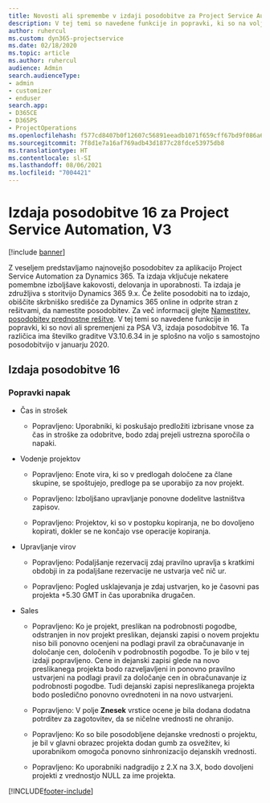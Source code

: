 ```yaml
---
title: Novosti ali spremembe v izdaji posodobitve za Project Service Automation 16, V3
description: V tej temi so navedene funkcije in popravki, ki so na voljo za Project Service Automation V3, izdaja posodobitve 16.
author: ruhercul
ms.custom: dyn365-projectservice
ms.date: 02/18/2020
ms.topic: article
ms.author: ruhercul
audience: Admin
search.audienceType:
- admin
- customizer
- enduser
search.app:
- D365CE
- D365PS
- ProjectOperations
ms.openlocfilehash: f577cd8407b0f12607c56891eeadb1071f659cff67bd9f086a6b3bbec6376e9d
ms.sourcegitcommit: 7f8d1e7a16af769adb43d1877c28fdce53975db8
ms.translationtype: HT
ms.contentlocale: sl-SI
ms.lasthandoff: 08/06/2021
ms.locfileid: "7004421"
---
```

# <a name="project-service-automation-update-release-16-v3"></a>Izdaja posodobitve 16 za Project Service Automation, V3

[!include [banner](../includes/psa-now-project-operations.md)]

Z veseljem predstavljamo najnovejšo posodobitev za aplikacijo Project Service Automation za Dynamics 365. Ta izdaja vključuje nekatere pomembne izboljšave kakovosti, delovanja in uporabnosti.  Ta izdaja je združljiva s storitvijo Dynamics 365 9.x. Če želite posodobiti na to izdajo, obiščite skrbniško središče za Dynamics 365 online in odprite stran z rešitvami, da namestite posodobitev. Za več informacij glejte [Namestitev, posodobitev prednostne rešitve](/dynamics365/project-service/upgrade-psa-home-page).
V tej temi so navedene funkcije in popravki, ki so novi ali spremenjeni za PSA V3, izdaja posodobitve 16. Ta različica ima številko graditve V3.10.6.34 in je splošno na voljo s samostojno posodobitvijo v januarju 2020.


## <a name="update-release-16"></a>Izdaja posodobitve 16

### <a name="bug-fixes"></a>Popravki napak

-   Čas in strošek

    -   Popravljeno: Uporabniki, ki poskušajo predložiti izbrisane vnose za čas in stroške za odobritve, bodo zdaj prejeli ustrezna sporočila o napaki.

-   Vodenje projektov

    -   Popravljeno: Enote vira, ki so v predlogah določene za člane skupine, se spoštujejo, predloge pa se uporabijo za nov projekt.

    -   Popravljeno: Izboljšano upravljanje ponovne dodelitve lastništva zapisov.

    -   Popravljeno: Projektov, ki so v postopku kopiranja, ne bo dovoljeno kopirati, dokler se ne končajo vse operacije kopiranja.

-   Upravljanje virov

    -   Popravljeno: Podaljšanje rezervacij zdaj pravilno upravlja s kratkimi obdobji in za podaljšane rezervacije ne ustvarja več nič ur.

    -   Popravljeno: Pogled usklajevanja je zdaj ustvarjen, ko je časovni pas projekta +5.30 GMT in čas uporabnika drugačen.

-   Sales

    -   Popravljeno: Ko je projekt, preslikan na podrobnosti pogodbe, odstranjen in nov projekt preslikan, dejanski zapisi o novem projektu niso bili ponovno ocenjeni na podlagi pravil za obračunavanje in določanje cen, določenih v podrobnostih pogodbe. To je bilo v tej izdaji popravljeno. Cene in dejanski zapisi glede na novo preslikanega projekta bodo razveljavljeni in ponovno pravilno ustvarjeni na podlagi pravil za določanje cen in obračunavanje iz podrobnosti pogodbe. Tudi dejanski zapisi nepreslikanega projekta bodo posledično ponovno ovrednoteni in na novo ustvarjeni.

    -   Popravljeno: V polje **Znesek** vrstice ocene je bila dodana dodatna potrditev za zagotovitev, da se ničelne vrednosti ne ohranijo.

    -   Popravljeno: Ko so bile posodobljene dejanske vrednosti o projektu, je bil v glavni obrazec projekta dodan gumb za osvežitev, ki uporabnikom omogoča ponovno sinhronizacijo dejanskih vrednosti.

    -   Popravljeno: Ko uporabniki nadgradijo z 2.X na 3.X, bodo dovoljeni projekti z vrednostjo NULL za ime projekta.



[!INCLUDE[footer-include](../includes/footer-banner.md)]